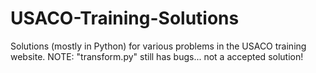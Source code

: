# USACO-Training-Solutions
Solutions (mostly in Python) for various problems in the USACO training website.
NOTE: "transform.py" still has bugs... not a accepted solution!
